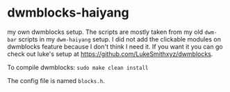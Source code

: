 # dwmblocks-haiyang

my own dwmblocks setup. The scripts are mostly taken from my old `dwm-bar` scripts in my `dwm-haiyang` setup.
I did not add the clickable modules on dwmblocks feature because I don't think I need it. If you want it you can go check out luke's setup at https://github.com/LukeSmithxyz/dwmblocks.

To compile dwmblocks: `sudo make clean install`

The config file is named `blocks.h`. 

